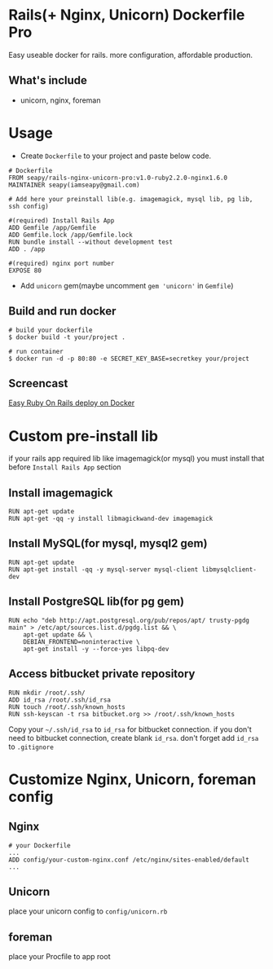 # Rails(+ Nginx, Unicorn) Dockerfile Pro

Easy useable docker for rails. more configuration, affordable production.

## What's include

* unicorn, nginx, foreman


# Usage

* Create `Dockerfile` to your project and paste below code.

```
# Dockerfile
FROM seapy/rails-nginx-unicorn-pro:v1.0-ruby2.2.0-nginx1.6.0
MAINTAINER seapy(iamseapy@gmail.com)

# Add here your preinstall lib(e.g. imagemagick, mysql lib, pg lib, ssh config)

#(required) Install Rails App
ADD Gemfile /app/Gemfile
ADD Gemfile.lock /app/Gemfile.lock
RUN bundle install --without development test
ADD . /app

#(required) nginx port number
EXPOSE 80
```

* Add `unicorn` gem(maybe uncomment `gem 'unicorn'` in `Gemfile`)

## Build and run docker

```
# build your dockerfile
$ docker build -t your/project .

# run container
$ docker run -d -p 80:80 -e SECRET_KEY_BASE=secretkey your/project
```

## Screencast

[Easy Ruby On Rails deploy on Docker](http://youtu.be/QgmzBuPuM6I)


# Custom pre-install lib

if your rails app required lib like imagemagick(or mysql) you must install that before `Install Rails App` section

## Install imagemagick

```
RUN apt-get update
RUN apt-get -qq -y install libmagickwand-dev imagemagick
```

## Install MySQL(for mysql, mysql2 gem)

```
RUN apt-get update
RUN apt-get install -qq -y mysql-server mysql-client libmysqlclient-dev
```

## Install PostgreSQL lib(for pg gem)

```
RUN echo "deb http://apt.postgresql.org/pub/repos/apt/ trusty-pgdg main" > /etc/apt/sources.list.d/pgdg.list && \
    apt-get update && \
    DEBIAN_FRONTEND=noninteractive \
    apt-get install -y --force-yes libpq-dev
```

## Access bitbucket private repository

```
RUN mkdir /root/.ssh/
ADD id_rsa /root/.ssh/id_rsa
RUN touch /root/.ssh/known_hosts
RUN ssh-keyscan -t rsa bitbucket.org >> /root/.ssh/known_hosts
```

Copy your `~/.ssh/id_rsa` to `id_rsa` for bitbucket connection. if you don't need to bitbucket connection, create blank `id_rsa`. don't forget add `id_rsa` to `.gitignore`


# Customize Nginx, Unicorn, foreman config

## Nginx

```
# your Dockerfile
...
ADD config/your-custom-nginx.conf /etc/nginx/sites-enabled/default
...
```

## Unicorn

place your unicorn config to `config/unicorn.rb`

## foreman

place your Procfile to app root


